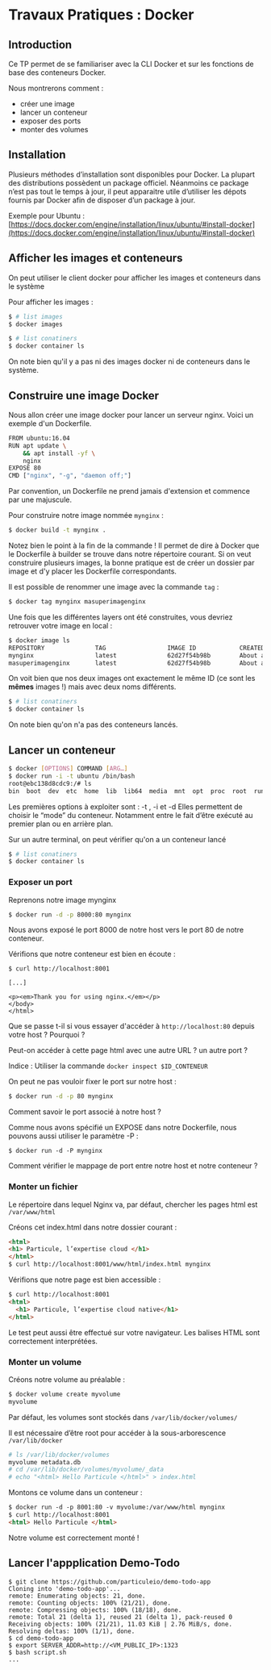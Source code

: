 # Travaux Pratiques : Docker

## Introduction

Ce TP permet de se familiariser avec la CLI Docker
et sur les fonctions de base des conteneurs Docker.

Nous montrerons comment :
- créer une image
- lancer un conteneur
- exposer des ports
- monter des volumes

## Installation

Plusieurs méthodes d’installation sont disponibles pour Docker. La plupart des
distributions possèdent un package officiel. Néanmoins ce package n’est pas tout
le temps à jour, il peut apparaitre utile d’utiliser les dépots fournis par
Docker afin de disposer d’un package à jour.

Exemple pour Ubuntu :
[https://docs.docker.com/engine/installation/linux/ubuntu/#install-docker](https://docs.docker.com/engine/installation/linux/ubuntu/#install-docker)


## Afficher les images et conteneurs
On peut utiliser le client docker pour afficher les images et conteneurs dans 
le système

Pour afficher les images : 
```bash
$ # list images
$ docker images
```
```bash
$ # list conatiners
$ docker container ls
```

On note bien qu'il y a pas ni des images docker ni de conteneurs dans le système.


## Construire une image Docker

Nous allon créer une image docker pour lancer un serveur nginx.
Voici un exemple d'un Dockerfile.

```bash
FROM ubuntu:16.04
RUN apt update \
	&& apt install -yf \
	nginx
EXPOSE 80
CMD ["nginx", "-g", "daemon off;"]
```

Par convention, un Dockerfile ne prend jamais d'extension et commence par une
majuscule.

Pour construire notre image nommée `mynginx` :

```bash
$ docker build -t mynginx .
```

Notez bien le point à la fin de la commande ! Il permet de dire à Docker que le
Dockerfile à builder se trouve dans notre répertoire courant. Si on veut
construire plusieurs images, la bonne pratique est de créer un dossier par
image et d'y placer les Dockerfile correspondants.

Il est possible de renommer une image avec la commande `tag` :

```bash
$ docker tag mynginx masuperimagenginx
```

Une fois que les différentes layers ont été construites, vous devriez retrouver
votre image en local :

```bash
$ docker image ls
REPOSITORY            	TAG             	IMAGE ID        	CREATED          	SIZE
mynginx               	latest          	62d27f54b98b    	About a minute ago   212MB
masuperimagenginx      	latest          	62d27f54b98b    	About a minute ago   212MB
```

On voit bien que nos deux images ont exactement le même ID (ce sont les
**mêmes** images !) mais avec deux noms différents.


```bash
$ # list conatiners
$ docker container ls
```

On note bien qu'on n'a pas des conteneurs lancés.

## Lancer un conteneur

```bash
$ docker [OPTIONS] COMMAND [ARG…]
$ docker run -i -t ubuntu /bin/bash
root@ebc138d8cdc9:/# ls
bin  boot  dev  etc  home  lib  lib64  media  mnt  opt  proc  root  run  sbin  srv  sys  tmp  usr  var
```

Les premières options à exploiter sont : -t , -i et -d
Elles permettent de choisir le “mode” du conteneur. Notamment entre le fait
d’être exécuté au premier plan ou en arrière plan.

Sur un autre terminal, on peut vérifier qu'on a un conteneur lancé
```bash
$ # list conatiners
$ docker container ls
```


### Exposer un port

Reprenons notre image mynginx

```bash
$ docker run -d -p 8000:80 mynginx
```

Nous avons exposé le port 8000 de notre host vers le port 80 de notre conteneur.

Vérifions que notre conteneur est bien en écoute :
```
$ curl http://localhost:8001

[...]

<p><em>Thank you for using nginx.</em></p>
</body>
</html>
```

Que se passe t-il si vous essayer d'accéder à `http://localhost:80` depuis
votre host ? Pourquoi ?

Peut-on accéder à cette page html avec une autre URL ? un autre port ?

Indice : Utiliser la commande `docker inspect $ID_CONTENEUR`

On peut ne pas vouloir fixer le port sur notre host :

```bash
$ docker run -d -p 80 mynginx
```

Comment savoir le port associé à notre host ?

Comme nous avons spécifié un EXPOSE dans notre Dockerfile, nous pouvons aussi utiliser le paramètre -P :

```
$ docker run -d -P mynginx
```

Comment vérifier le mappage de port entre notre host et notre conteneur ?

### Monter un fichier

Le répertoire dans lequel Nginx va, par défaut, chercher les pages html est `/var/www/html`

Créons cet index.html dans notre dossier courant :

```html
<html>
<h1> Particule, l’expertise cloud </h1>
</html>
$ curl http://localhost:8001/www/html/index.html mynginx
```

Vérifions que notre page est bien accessible :

```html
$ curl http://localhost:8001
<html>
  <h1> Particule, l’expertise cloud native</h1>
</html>
```

Le test peut aussi être effectué sur votre navigateur. Les balises HTML sont correctement interprétées.

### Monter un volume

Créons notre volume au préalable :

```bash
$ docker volume create myvolume
myvolume
```

Par défaut, les volumes sont stockés dans `/var/lib/docker/volumes/`

Il est nécessaire d’être root pour accéder à la sous-arborescence
`/var/lib/docker`

```bash
# ls /var/lib/docker/volumes
myvolume metadata.db
# cd /var/lib/docker/volumes/myvolume/_data
# echo "<html> Hello Particule </html>" > index.html
```

Montons ce volume dans un conteneur :

```html
$ docker run -d -p 8001:80 -v myvolume:/var/www/html mynginx
$ curl http://localhost:8001
<html> Hello Particule </html>
```

Notre volume est correctement monté !


## Lancer l'appplication Demo-Todo


```
$ git clone https://github.com/particuleio/demo-todo-app
Cloning into 'demo-todo-app'...
remote: Enumerating objects: 21, done.
remote: Counting objects: 100% (21/21), done.
remote: Compressing objects: 100% (18/18), done.
remote: Total 21 (delta 1), reused 21 (delta 1), pack-reused 0
Receiving objects: 100% (21/21), 11.03 KiB | 2.76 MiB/s, done.
Resolving deltas: 100% (1/1), done.
$ cd demo-todo-app
$ export SERVER_ADDR=http://<VM_PUBLIC_IP>:1323
$ bash script.sh
...
```


